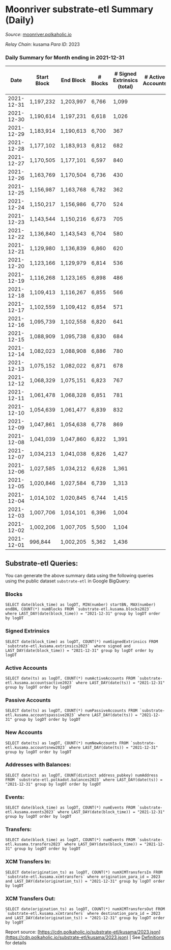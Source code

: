 # Moonriver substrate-etl Summary (Daily)

_Source_: [moonriver.polkaholic.io](https://moonriver.polkaholic.io)

*Relay Chain*: kusama
*Para ID*: 2023



### Daily Summary for Month ending in 2021-12-31


| Date | Start Block | End Block | # Blocks | # Signed Extrinsics (total) | # Active Accounts | # Passive | # New | # Addresses with Balances | # Events | # Transfers | # XCM Transfers In | # XCM Transfers Out | Issues | 
| ---- | ----------- | --------- | -------- | --------------------------- | ----------------- | --------- | ----- | ------------------------- | -------- | ----------- | ------------------ | ------------------- | ------ |
| 2021-12-31 | 1,197,232 | 1,203,997 | 6,766 | 1,099 |  |  |  | 394,131 | 798,610 | 13,645 ($21,620,667.51) |   |   |  |
| 2021-12-30 | 1,190,614 | 1,197,231 | 6,618 | 1,026 |  |  |  |  | 860,695 | 13,530 ($31,572,000.40) |   |   |  |
| 2021-12-29 | 1,183,914 | 1,190,613 | 6,700 | 367 |  |  |  |  | 864,962 | 13,059 ($32,018,733.26) |   |   |  |
| 2021-12-28 | 1,177,102 | 1,183,913 | 6,812 | 682 |  |  |  |  | 892,836 | 14,919 ($44,778,887.99) |   |   |  |
| 2021-12-27 | 1,170,505 | 1,177,101 | 6,597 | 840 |  |  |  |  | 1,036,617 | 19,173 ($43,991,635.32) |   |   |  |
| 2021-12-26 | 1,163,769 | 1,170,504 | 6,736 | 430 |  |  |  |  | 759,481 | 11,646 ($12,954,643.49) |   |   |  |
| 2021-12-25 | 1,156,987 | 1,163,768 | 6,782 | 362 |  |  |  |  | 659,797 | 10,371 ($12,695,237.40) |   |   |  |
| 2021-12-24 | 1,150,217 | 1,156,986 | 6,770 | 524 |  |  |  |  | 744,383 | 11,453 ($18,075,329.57) |   |   |  |
| 2021-12-23 | 1,143,544 | 1,150,216 | 6,673 | 705 |  |  |  |  | 796,038 | 12,626 ($23,144,040.97) |   |   |  |
| 2021-12-22 | 1,136,840 | 1,143,543 | 6,704 | 580 |  |  |  |  | 777,684 | 12,418 ($23,286,169.36) |   |   |  |
| 2021-12-21 | 1,129,980 | 1,136,839 | 6,860 | 620 |  |  |  |  | 788,191 | 12,472 ($18,309,081.95) |   |   |  |
| 2021-12-20 | 1,123,166 | 1,129,979 | 6,814 | 536 |  |  |  |  | 822,314 | 16,214 ($14,878,046.48) |   |   |  |
| 2021-12-19 | 1,116,268 | 1,123,165 | 6,898 | 486 |  |  |  |  | 763,125 | 9,855 ($12,351,327.65) |   |   |  |
| 2021-12-18 | 1,109,413 | 1,116,267 | 6,855 | 566 |  |  |  |  | 711,730 | 11,258 ($18,088,977.93) |   |   |  |
| 2021-12-17 | 1,102,559 | 1,109,412 | 6,854 | 571 |  |  |  |  | 792,623 | 13,470 ($19,793,825.38) |   |   |  |
| 2021-12-16 | 1,095,739 | 1,102,558 | 6,820 | 641 |  |  |  |  | 793,893 | 14,519 ($22,642,993.86) |   |   |  |
| 2021-12-15 | 1,088,909 | 1,095,738 | 6,830 | 684 |  |  |  |  | 752,279 | 14,405 ($18,748,234.32) |   |   |  |
| 2021-12-14 | 1,082,023 | 1,088,908 | 6,886 | 780 |  |  |  |  | 702,937 | 12,691 ($19,843,257.22) |   |   |  |
| 2021-12-13 | 1,075,152 | 1,082,022 | 6,871 | 678 |  |  |  |  | 733,582 | 12,790 ($22,021,901.49) |   |   |  |
| 2021-12-12 | 1,068,329 | 1,075,151 | 6,823 | 767 |  |  |  |  | 689,642 | 11,991 ($15,010,815.28) |   |   |  |
| 2021-12-11 | 1,061,478 | 1,068,328 | 6,851 | 781 |  |  |  |  | 669,741 | 11,570 ($16,224,646.83) |   |   |  |
| 2021-12-10 | 1,054,639 | 1,061,477 | 6,839 | 832 |  |  |  |  | 704,699 | 13,788 ($17,554,343.28) |   |   |  |
| 2021-12-09 | 1,047,861 | 1,054,638 | 6,778 | 869 |  |  |  |  | 651,666 | 15,674 ($29,318,458.31) |   |   |  |
| 2021-12-08 | 1,041,039 | 1,047,860 | 6,822 | 1,391 |  |  |  |  | 555,389 | 14,590 ($52,951,454.14) |   |   |  |
| 2021-12-07 | 1,034,213 | 1,041,038 | 6,826 | 1,427 |  |  |  |  | 634,918 | 18,183 ($33,878,926.43) |   |   |  |
| 2021-12-06 | 1,027,585 | 1,034,212 | 6,628 | 1,361 |  |  |  |  | 719,905 | 20,721 ($54,303,918.39) |   |   |  |
| 2021-12-05 | 1,020,846 | 1,027,584 | 6,739 | 1,313 |  |  |  |  | 620,688 | 14,729 ($34,002,470.10) |   |   |  |
| 2021-12-04 | 1,014,102 | 1,020,845 | 6,744 | 1,415 |  |  |  |  | 638,791 | 18,404 ($42,707,586.87) |   |   |  |
| 2021-12-03 | 1,007,706 | 1,014,101 | 6,396 | 1,004 |  |  |  |  | 659,835 | 20,897 ($44,563,131.52) |   |   |  |
| 2021-12-02 | 1,002,206 | 1,007,705 | 5,500 | 1,104 |  |  |  |  | 703,638 | 24,803 ($57,796,261.26) |   |   |  |
| 2021-12-01 | 996,844 | 1,002,205 | 5,362 | 1,436 |  |  |  |  | 822,086 | 30,833 ($72,693,995.61) |   |   |  |

## Substrate-etl Queries:
You can generate the above summary data using the following queries using the public dataset `substrate-etl` in Google BigQuery:


### Blocks
```
SELECT date(block_time) as logDT, MIN(number) startBN, MAX(number) endBN, COUNT(*) numBlocks FROM `substrate-etl.kusama.blocks2023`  where LAST_DAY(date(block_time)) = "2021-12-31" group by logDT order by logDT
```


### Signed Extrinsics
```
SELECT date(block_time) as logDT, COUNT(*) numSignedExtrinsics FROM `substrate-etl.kusama.extrinsics2023`  where signed and LAST_DAY(date(block_time)) = "2021-12-31" group by logDT order by logDT
```


### Active Accounts
```
SELECT date(ts) as logDT, COUNT(*) numActiveAccounts FROM `substrate-etl.kusama.accountsactive2023` where LAST_DAY(date(ts)) = "2021-12-31" group by logDT order by logDT
```


### Passive Accounts
```
SELECT date(ts) as logDT, COUNT(*) numPassiveAccounts FROM `substrate-etl.kusama.accountspassive2023` where LAST_DAY(date(ts)) = "2021-12-31" group by logDT order by logDT
```


### New Accounts
```
SELECT date(ts) as logDT, COUNT(*) numNewAccounts FROM `substrate-etl.kusama.accountsnew2023` where LAST_DAY(date(ts)) = "2021-12-31" group by logDT order by logDT
```


### Addresses with Balances:
```
SELECT date(ts) as logDT, COUNT(distinct address_pubkey) numAddress FROM `substrate-etl.polkadot.balances2023` where LAST_DAY(date(ts)) = "2021-12-31" group by logDT order by logDT
```


### Events:
```
SELECT date(block_time) as logDT, COUNT(*) numEvents FROM `substrate-etl.kusama.events2023` where LAST_DAY(date(block_time)) = "2021-12-31" group by logDT order by logDT
```


### Transfers:
```
SELECT date(block_time) as logDT, COUNT(*) numEvents FROM `substrate-etl.kusama.transfers2023` where LAST_DAY(date(block_time)) = "2021-12-31" group by logDT order by logDT
```


### XCM Transfers In:
```
SELECT date(origination_ts) as logDT, COUNT(*) numXCMTransfersIn FROM `substrate-etl.kusama.xcmtransfers` where origination_para_id = 2023 and LAST_DAY(date(origination_ts)) = "2021-12-31" group by logDT order by logDT
```


### XCM Transfers Out:
```
SELECT date(origination_ts) as logDT, COUNT(*) numXCMTransfersOut FROM `substrate-etl.kusama.xcmtransfers` where destination_para_id = 2023 and LAST_DAY(date(origination_ts)) = "2021-12-31" group by logDT order by logDT
```



Report source: [https://cdn.polkaholic.io/substrate-etl/kusama/2023.json](https://cdn.polkaholic.io/substrate-etl/kusama/2023.json) | See [Definitions](/DEFINITIONS.md) for details
